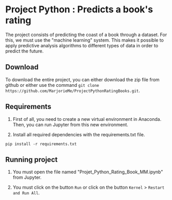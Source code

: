 # Project Python : Predicts a book's rating

The project consists of predicting the coast of a book through a dataset. 
For this, we must use the "machine learning" system. 
This makes it possible to apply predictive analysis algorithms to different types of data in order to predict the future.

## Download

To download the entire project, you can either download the zip file from github or either use the command `git clone https://github.com/MarjorieMe/ProjectPythonRatingBooks.git`.

## Requirements



1. First of all, you need to create a new virtual environment in Anaconda. Then, you can run Jupyter from this new environment. 

2. Install all required dependencies with the requirements.txt file.  

`pip install -r requirements.txt`

## Running project 

1. You must open the file named "Projet_Python_Rating_Book_MM.ipynb" from Jupyter.

2. You must click on the button `Run` or click on the button `Kernel` > `Restart and Run All`. 
